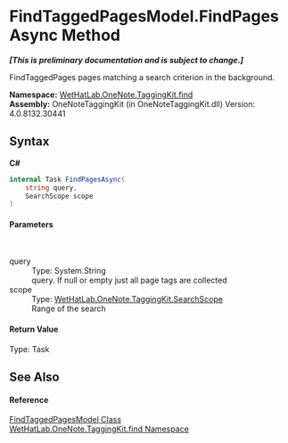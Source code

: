 # FindTaggedPagesModel.FindPagesAsync Method 
 _**\[This is preliminary documentation and is subject to change.\]**_

FindTaggedPages pages matching a search criterion in the background.

**Namespace:**&nbsp;<a href="0e3a8efd-07d2-1709-b1cd-709153222081.md">WetHatLab.OneNote.TaggingKit.find</a><br />**Assembly:**&nbsp;OneNoteTaggingKit (in OneNoteTaggingKit.dll) Version: 4.0.8132.30441

## Syntax

**C#**<br />
``` C#
internal Task FindPagesAsync(
	string query,
	SearchScope scope
)
```


#### Parameters
&nbsp;<dl><dt>query</dt><dd>Type: System.String<br />query. If null or empty just all page tags are collected</dd><dt>scope</dt><dd>Type: <a href="8e6adcff-7174-4ef1-6f26-1dcd37a6e6fe.md">WetHatLab.OneNote.TaggingKit.SearchScope</a><br />Range of the search</dd></dl>

#### Return Value
Type: Task

## See Also


#### Reference
<a href="61df9a94-5b66-19be-5b06-1d28184da999.md">FindTaggedPagesModel Class</a><br /><a href="0e3a8efd-07d2-1709-b1cd-709153222081.md">WetHatLab.OneNote.TaggingKit.find Namespace</a><br />
